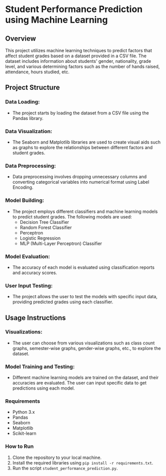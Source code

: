 # Student Performance Prediction using Machine Learning

## Overview
This project utilizes machine learning techniques to predict factors that affect student grades based on a dataset provided in a CSV file. The dataset includes information about students' gender, nationality, grade level, and various determining factors such as the number of hands raised, attendance, hours studied, etc.

## Project Structure

### Data Loading:
- The project starts by loading the dataset from a CSV file using the Pandas library.

### Data Visualization:
- The Seaborn and Matplotlib libraries are used to create visual aids such as graphs to explore the relationships between different factors and student grades.

### Data Preprocessing:
- Data preprocessing involves dropping unnecessary columns and converting categorical variables into numerical format using Label Encoding.

### Model Building:
- The project employs different classifiers and machine learning models to predict student grades. The following models are used:
  - Decision Tree Classifier
  - Random Forest Classifier
  - Perceptron
  - Logistic Regression
  - MLP (Multi-Layer Perceptron) Classifier

### Model Evaluation:
- The accuracy of each model is evaluated using classification reports and accuracy scores.

### User Input Testing:
- The project allows the user to test the models with specific input data, providing predicted grades using each classifier.

## Usage Instructions

### Visualizations:
- The user can choose from various visualizations such as class count graphs, semester-wise graphs, gender-wise graphs, etc., to explore the dataset.

### Model Training and Testing:
- Different machine learning models are trained on the dataset, and their accuracies are evaluated. The user can input specific data to get predictions using each model.

### Requirements
- Python 3.x
- Pandas
- Seaborn
- Matplotlib
- Scikit-learn

### How to Run
1. Clone the repository to your local machine.
2. Install the required libraries using `pip install -r requirements.txt`.
3. Run the script `student_performance_prediction.py`.
